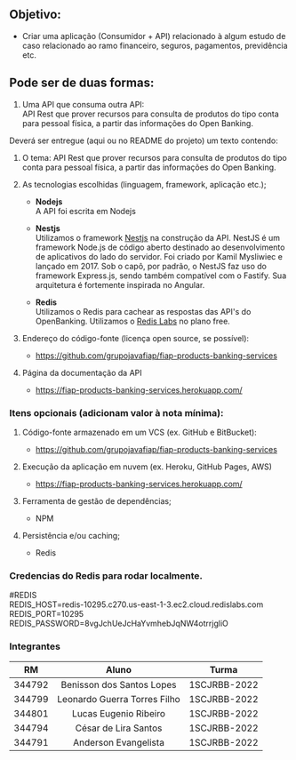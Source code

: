 ## Objetivo: 
- Criar uma aplicação (Consumidor + API) relacionado à algum estudo de caso relacionado ao ramo financeiro​, seguros, pagamentos, previdência etc.​


## Pode ser de duas formas:​
1. Uma API que consuma outra API:<br>
    API Rest que prover recursos para consulta de produtos do tipo conta para pessoal física, a partir das informações do Open Banking. 


Deverá ser entregue (aqui ou no README do projeto) um texto contendo:​<br>
1. O tema: 
    API Rest que prover recursos para consulta de produtos do tipo conta para pessoal física, a partir das informações do Open Banking. 


2. As tecnologias escolhidas (linguagem, framework, aplicação etc.);​

    - **Nodejs**<br>
      A API foi escrita em Nodejs

    - **Nestjs**<br>
        Utilizamos o framework [Nestjs](https://nestjs.com/) na construção da API. NestJS é um framework Node.js de código aberto destinado ao desenvolvimento de aplicativos do lado do servidor. Foi criado por Kamil Mysliwiec e lançado em 2017. Sob o capô, por padrão, o NestJS faz uso do framework Express.js, sendo também compatível com o Fastify. Sua arquitetura é fortemente inspirada no Angular.

    - **Redis**<br>
        Utilizamos o Redis para cachear as respostas das API's do OpenBanking. Utilizamos o [Redis Labs](https://redis.com/try-free) no plano free. 


3. Endereço do código-fonte (licença open source, se possível):
    - https://github.com/grupojavafiap/fiap-products-banking-services



4. Página da documentação da API
    - https://fiap-products-banking-services.herokuapp.com/


### Itens opcionais (adicionam valor à nota mínima):​
1. Código-fonte armazenado em um VCS (ex. GitHub e BitBucket):
    - https://github.com/grupojavafiap/fiap-products-banking-services

2. Execução da aplicação em nuvem (ex. Heroku, GitHub Pages, AWS)
    - https://fiap-products-banking-services.herokuapp.com/

3. Ferramenta de gestão de dependências;​
    - NPM

4. Persistência e/ou caching;​
    - Redis


### Credencias do Redis para rodar localmente.
#REDIS <br>
REDIS_HOST=redis-10295.c270.us-east-1-3.ec2.cloud.redislabs.com <br>
REDIS_PORT=10295 <br>
REDIS_PASSWORD=8vgJchUeJcHaYvmhebJqNW4otrrjgliO<br>






### Integrantes

| RM  | Aluno | Turma |
| ------------- |:-------------:| --------- | 
| 344792      | Benisson dos Santos Lopes     | 1SCJRBB-2022 |
| 344799      | Leonardo Guerra Torres Filho     | 1SCJRBB-2022 |
| 344801      | Lucas Eugenio Ribeiro     | 1SCJRBB-2022 |
| 344794      | César de Lira Santos     | 1SCJRBB-2022 |
| 344791      | Anderson Evangelista     | 1SCJRBB-2022 |